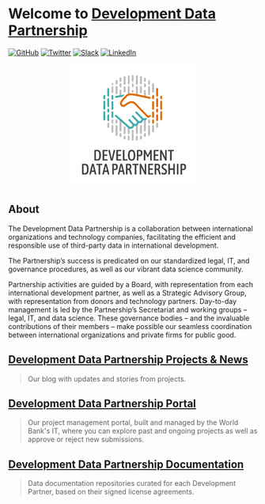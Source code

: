 # Welcome to [Development Data Partnership](https://datapartnership.org)

[![GitHub](https://img.shields.io/badge/github%20-%23121011.svg?&style=for-the-badge&logo=github&logoColor=white)](https://github.com/datapartnership)
[![Twitter](https://img.shields.io/badge/Twitter-1DA1F2?style=for-the-badge&logo=twitter&logoColor=white)](https://twitter.com/DevDataPship)
[![Slack](https://img.shields.io/badge/Slack-4A154B?style=for-the-badge&logo=slack&logoColor=white)](https://devdatapship.slack.com/join/signup)
[![LinkedIn](https://img.shields.io/badge/LinkedIn-0077B5?style=for-the-badge&logo=linkedin&logoColor=white)](https://www.linkedin.com/company/development-data-partnership/)

<p align="center">
  <img width="250" height="250" src="https://raw.githubusercontent.com/datapartnership/.github/main/images/logo.png">
</p>

## About

The Development Data Partnership is a collaboration between international organizations and technology companies, facilitating the efficient and responsible use of third-party data in international development.

The Partnership’s success is predicated on our standardized legal, IT, and governance procedures, as well as our vibrant data science community.

Partnership activities are guided by a Board, with representation from each international development partner, as well as a Strategic Advisory Group, with representation from donors and technology partners. Day-to-day management is led by the Partnership’s Secretariat and working groups – legal, IT, and data science. These governance bodies – and the invaluable contributions of their members – make possible our seamless coordination between international organizations and private firms for public good.

## [Development Data Partnership Projects & News](https://datapartnership.org/updates)

> Our blog with updates and stories from projects.

## [Development Data Partnership Portal](https://portal.datapartnership.org)

 > Our project management portal, built and managed by the World Bank's IT, where you can explore past and ongoing projects as well as approve or reject new submissions.

## [Development Data Partnership Documentation](https://docs.datapartnership.org)

> Data documentation repositories curated for each Development Partner, based on their signed license agreements.
